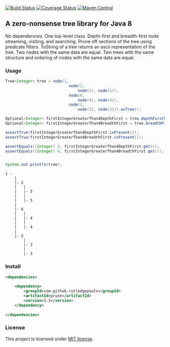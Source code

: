 [![Build Status](https://travis-ci.org/RutledgePaulV/prune.svg?branch=master)](https://travis-ci.org/RutledgePaulV/prune)
[![Coverage Status](https://coveralls.io/repos/github/RutledgePaulV/prune/badge.svg?branch=master)](https://coveralls.io/github/RutledgePaulV/prune?branch=master)
[![Maven Central](https://maven-badges.herokuapp.com/maven-central/com.github.rutledgepaulv/prune/badge.svg)](https://maven-badges.herokuapp.com/maven-central/com.github.rutledgepaulv/prune)

## A zero-nonsense tree library for Java 8

No dependencies. One top-level class. Depth-first and breadth-first node streaming, visiting, and searching.
Prune off sections of the tree using predicate filters. ToString of a tree returns an ascii representation of the
tree. Two nodes with the same data are equal. Two trees with the same structure and ordering of nodes with 
the same data are equal.

### Usage
```java
Tree<Integer> tree = node(1, 
                            node(2, 
                                node(5), node(5)), 
                            node(6, 
                                node(4), node(4)), 
                            node(2, 
                                node(3), node(3))).asTree();

Optional<Integer> firstIntegerGreaterThan4DepthFirst = tree.depthFirstSearch(val -> val > 4);
Optional<Integer> firstIntegerGreaterThan4BreadthFirst = tree.breadthFirstSearch(val -> val > 4);

assertTrue(firstIntegerGreaterThan4DepthFirst.isPresent());
assertTrue(firstIntegerGreaterThan4BreadthFirst.isPresent());

assertEquals((Integer) 5, firstIntegerGreaterThan4DepthFirst.get());
assertEquals((Integer) 6, firstIntegerGreaterThan4BreadthFirst.get());


System.out.println(tree);
```

```text
1 -
    |
    |- 2
    |   |
    |   |- 5
    |   |
    |   |- 5
    |
    |- 6
    |   |
    |   |- 4
    |   |
    |   |- 4
    |
    |- 2
        |
        |- 3
        |
        |- 3
```

### Install
```xml
<dependencies>
    
    <dependency>
        <groupId>com.github.rutledgepaulv</groupId>
        <artifactId>prune</artifactId>
        <version>1.2</version>
    </dependency>
            
</dependencies>
```


### License
This project is licensed under [MIT license](http://opensource.org/licenses/MIT).
